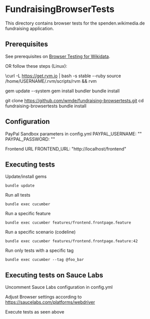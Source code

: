 FundraisingBrowserTests
====================
This directory contains browser tests for the spenden.wikimedia.de fundraising application.

## Prerequisites
See prerequisites on [Browser Testing for Wikidata](https://www.mediawiki.org/wiki/Wikibase/Programmer%27s_guide_to_Wikibase#Browser_Testing_for_Wikidata).

OR follow these steps (Linux):

  \curl -L https://get.rvm.io | bash -s stable --ruby 
  source /home/USERNAME/.rvm/scripts/rvm && rvm
  
  gem update --system
  gem install bundler
  bundle install
  
  git clone https://github.com/wmde/fundraising-browsertests.git
  cd fundraising-browsertests
  bundle install  

## Configuration

PayPal Sandbox parameters in config.yml
  PAYPAL_USERNAME: ""
  PAYPAL_PASSWORD: ""

Frontend URL
  FRONTEND_URL: "http://localhost/frontend"

## Executing tests

Update/install gems
```shell
bundle update
```

Run all tests
```shell
bundle exec cucumber
```

Run a specific feature
```shell
bundle exec cucumber features/frontend.frontpage.feature
```

Run a specific scenario (codeline)
```shell
bundle exec cucumber features/frontend.frontpage.feature:42
```

Run only tests with a specific tag
```shell
bundle exec cucumber --tag @foo_bar
```

## Executing tests on Sauce Labs

Uncomment Sauce Labs configuration in config.yml

Adjust Browser settings according to https://saucelabs.com/platforms/webdriver

Execute tests as seen above